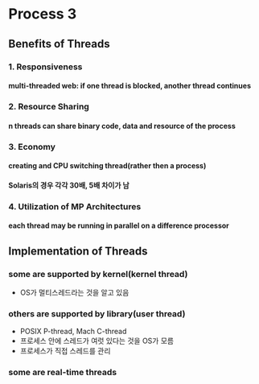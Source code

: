 # Process 3

## Benefits of Threads

### 1. Responsiveness

#### multi-threaded web: if one thread is blocked, another thread continues

### 2. Resource Sharing

#### n threads can share binary code, data and resource of the process

### 3. Economy

#### creating and CPU switching thread(rather then a process)
#### Solaris의 경우 각각 30배, 5배 차이가 남

### 4. Utilization of MP Architectures

#### each thread may be running in parallel on a difference processor

## Implementation of Threads

### some are supported by kernel(kernel thread)

* OS가 멀티스레드라는 것을 알고 있음

### others are supported by library(user thread)

* POSIX P-thread, Mach C-thread
* 프로세스 안에 스레드가 여럿 있다는 것을 OS가 모름
* 프로세스가 직접 스레드를 관리

### some are real-time threads
